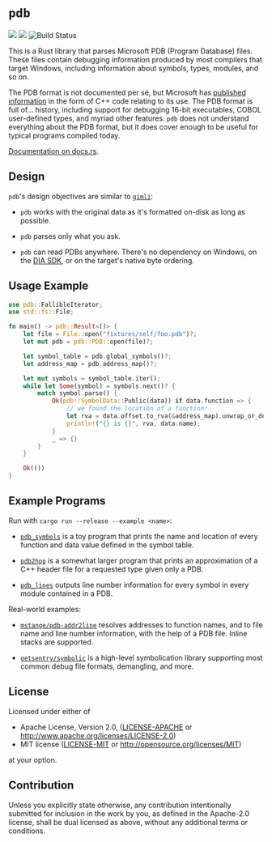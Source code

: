 `pdb`
===

[![](https://img.shields.io/crates/v/pdb.svg)](https://crates.io/crates/pdb) [![](https://docs.rs/pdb/badge.svg)](https://docs.rs/pdb/) ![Build Status](https://github.com/willglynn/pdb/actions/workflows/ci.yml/badge.svg)

This is a Rust library that parses Microsoft PDB (Program Database) files.
These files contain debugging information produced by most compilers that
target Windows, including information about symbols, types, modules, and so on.

The PDB format is not documented per sé, but Microsoft has [published
information](https://github.com/Microsoft/microsoft-pdb) in the form of C++
code relating to its use. The PDB format is full of... history, including
support for debugging 16-bit executables, COBOL user-defined types, and myriad
other features. `pdb` does not understand everything about the PDB format,
but it does cover enough to be useful for typical programs compiled today.

[Documentation on docs.rs](https://docs.rs/pdb/).

Design
---

`pdb`'s design objectives are similar to
[`gimli`](https://github.com/gimli-rs/gimli):

* `pdb` works with the original data as it's formatted on-disk as long as
  possible.

* `pdb` parses only what you ask.

* `pdb` can read PDBs anywhere. There's no dependency on Windows, on the
  [DIA SDK](https://msdn.microsoft.com/en-us/library/x93ctkx8.aspx), or on
  the target's native byte ordering.

Usage Example
---

```rust
use pdb::FallibleIterator;
use std::fs::File;

fn main() -> pdb::Result<()> {
    let file = File::open("fixtures/self/foo.pdb")?;
    let mut pdb = pdb::PDB::open(file)?;

    let symbol_table = pdb.global_symbols()?;
    let address_map = pdb.address_map()?;

    let mut symbols = symbol_table.iter();
    while let Some(symbol) = symbols.next()? {
        match symbol.parse() {
            Ok(pdb::SymbolData::Public(data)) if data.function => {
                // we found the location of a function!
                let rva = data.offset.to_rva(&address_map).unwrap_or_default
                println!("{} is {}", rva, data.name);
            }
            _ => {}
        }
    }

    Ok(())
}
```

Example Programs
---

Run with `cargo run --release --example <name>`:

* [`pdb_symbols`](examples/pdb_symbols.rs) is a toy program that prints the name and location of every function and
  data value defined in the symbol table.

* [`pdb2hpp`](examples/pdb2hpp.rs) is a somewhat larger program that prints an approximation of a C++ header file for
  a requested type given only a PDB.

* [`pdb_lines`](examples/pdb_lines.rs) outputs line number information for every symbol in every module contained in
  a PDB.

Real-world examples:

* [`mstange/pdb-addr2line`](https://github.com/mstange/pdb-addr2line) resolves addresses to function names, and to file name and line number information, with the help of a PDB file. Inline stacks are supported.

* [`getsentry/symbolic`](https://github.com/getsentry/symbolic) is a high-level symbolication library supporting most common debug file formats, demangling, and more.

License
---

Licensed under either of

 * Apache License, Version 2.0, ([LICENSE-APACHE](LICENSE-APACHE) or http://www.apache.org/licenses/LICENSE-2.0)
 * MIT license ([LICENSE-MIT](LICENSE-MIT) or http://opensource.org/licenses/MIT)

at your option.

Contribution
---

Unless you explicitly state otherwise, any contribution intentionally submitted
for inclusion in the work by you, as defined in the Apache-2.0 license, shall be dual licensed as above, without any
additional terms or conditions.
